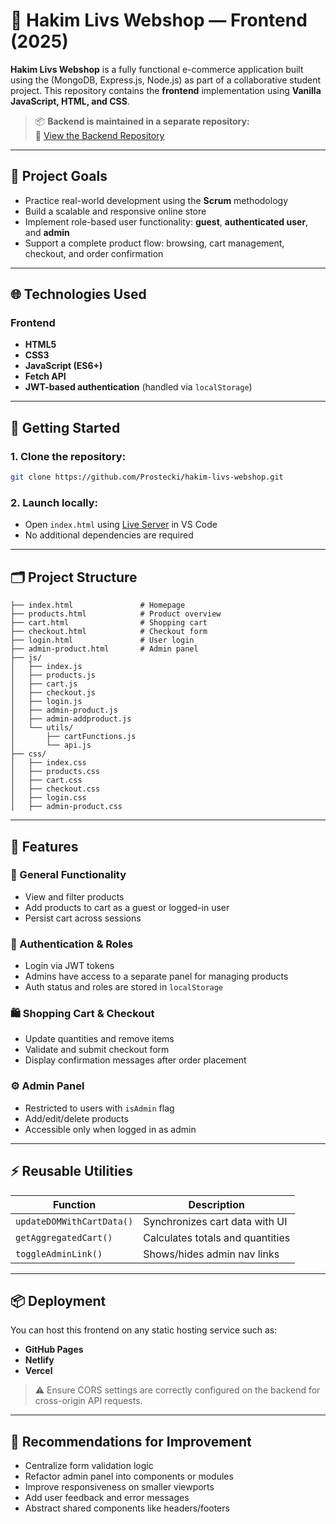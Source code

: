 # 🛒 Hakim Livs Webshop — Frontend (2025)

**Hakim Livs Webshop** is a fully functional e-commerce application built using the (MongoDB, Express.js, Node.js) as part of a collaborative student project. This repository contains the **frontend** implementation using **Vanilla JavaScript, HTML, and CSS**.

> 📦 **Backend is maintained in a separate repository:**  
> 🔗 [View the Backend Repository](https://github.com/Prostecki/hakim-livs-webshop)

---

## 🎯 Project Goals

- Practice real-world development using the **Scrum** methodology  
- Build a scalable and responsive online store  
- Implement role-based user functionality: **guest**, **authenticated user**, and **admin**  
- Support a complete product flow: browsing, cart management, checkout, and order confirmation

---

## 🌐 Technologies Used

### Frontend
- **HTML5**
- **CSS3**
- **JavaScript (ES6+)**
- **Fetch API**
- **JWT-based authentication** (handled via `localStorage`)

---

## 🚀 Getting Started

### 1. Clone the repository:
```bash
git clone https://github.com/Prostecki/hakim-livs-webshop.git
```

### 2. Launch locally:
- Open `index.html` using [Live Server](https://marketplace.visualstudio.com/items?itemName=ritwickdey.LiveServer) in VS Code  
- No additional dependencies are required

---

## 🗂 Project Structure

```
├── index.html               # Homepage
├── products.html            # Product overview
├── cart.html                # Shopping cart
├── checkout.html            # Checkout form
├── login.html               # User login
├── admin-product.html       # Admin panel
├── js/
│   ├── index.js
│   ├── products.js
│   ├── cart.js
│   ├── checkout.js
│   ├── login.js
│   ├── admin-product.js
│   ├── admin-addproduct.js
│   └── utils/
│       ├── cartFunctions.js
│       └── api.js
├── css/
│   ├── index.css
│   ├── products.css
│   ├── cart.css
│   ├── checkout.css
│   ├── login.css
│   ├── admin-product.css
```

---

## 🔑 Features

### 🧾 General Functionality
- View and filter products
- Add products to cart as a guest or logged-in user
- Persist cart across sessions

### 🔐 Authentication & Roles
- Login via JWT tokens
- Admins have access to a separate panel for managing products
- Auth status and roles are stored in `localStorage`

### 🛍️ Shopping Cart & Checkout
- Update quantities and remove items
- Validate and submit checkout form
- Display confirmation messages after order placement

### ⚙️ Admin Panel
- Restricted to users with `isAdmin` flag
- Add/edit/delete products
- Accessible only when logged in as admin

---

## ⚡ Reusable Utilities

| Function | Description |
|----------|-------------|
| `updateDOMWithCartData()` | Synchronizes cart data with UI |
| `getAggregatedCart()`     | Calculates totals and quantities |
| `toggleAdminLink()`       | Shows/hides admin nav links |

---

## 📦 Deployment

You can host this frontend on any static hosting service such as:
- **GitHub Pages**
- **Netlify**
- **Vercel**

> ⚠ Ensure CORS settings are correctly configured on the backend for cross-origin API requests.

---

## 🧪 Recommendations for Improvement

- Centralize form validation logic  
- Refactor admin panel into components or modules  
- Improve responsiveness on smaller viewports  
- Add user feedback and error messages  
- Abstract shared components like headers/footers
